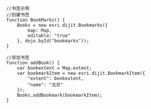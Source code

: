     //书签示例
    //创建书签
    function BookMarks() {
        Books = new esri.dijit.Bookmarks({
            map: Map,
            editable: "true"
        }, dojo.byId("bookmarks"));
    }

    //添加书签 
    function addBook() {
        var bookextent = Map.extent;
        var bookmarkItem = new esri.dijit.BookmarkItem({
            "extent": bookextent,
            "name": "北京"
        });
        Books.addBookmark(bookmarkItem);
    }

